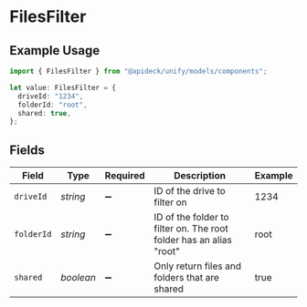 # FilesFilter

## Example Usage

```typescript
import { FilesFilter } from "@apideck/unify/models/components";

let value: FilesFilter = {
  driveId: "1234",
  folderId: "root",
  shared: true,
};
```

## Fields

| Field                                                              | Type                                                               | Required                                                           | Description                                                        | Example                                                            |
| ------------------------------------------------------------------ | ------------------------------------------------------------------ | ------------------------------------------------------------------ | ------------------------------------------------------------------ | ------------------------------------------------------------------ |
| `driveId`                                                          | *string*                                                           | :heavy_minus_sign:                                                 | ID of the drive to filter on                                       | 1234                                                               |
| `folderId`                                                         | *string*                                                           | :heavy_minus_sign:                                                 | ID of the folder to filter on. The root folder has an alias "root" | root                                                               |
| `shared`                                                           | *boolean*                                                          | :heavy_minus_sign:                                                 | Only return files and folders that are shared                      | true                                                               |